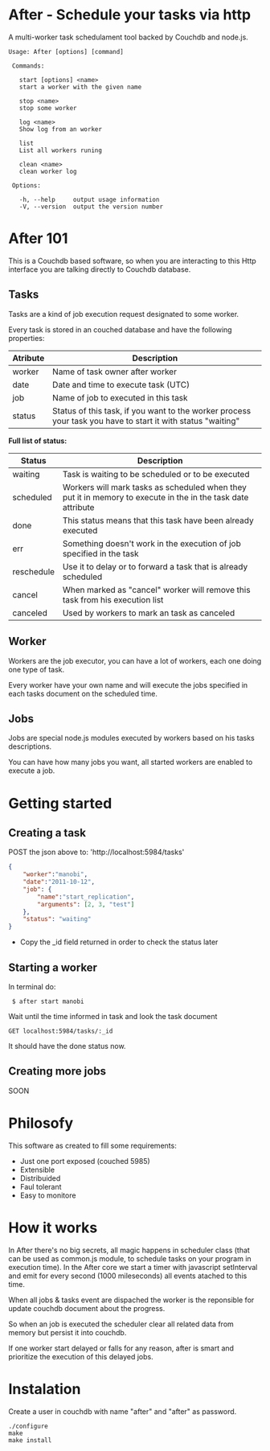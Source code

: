 # After - Schedule your tasks via http
A multi-worker task schedulament tool backed by Couchdb and node.js.

```
Usage: After [options] [command]

 Commands:

   start [options] <name>
   start a worker with the given name
   
   stop <name>
   stop some worker
   
   log <name>
   Show log from an worker
   
   list 
   List all workers runing
   
   clean <name>
   clean worker log

 Options:

   -h, --help     output usage information
   -V, --version  output the version number
```

# After 101
This is a Couchdb based software, so when you are interacting to this Http interface you are talking directly to Couchdb database.

## Tasks
Tasks are a kind of job execution request designated to some worker.

Every task is stored in an couched database and have the following properties:

|Atribute     |Description                                    |
|-------------|-----------------------------------------------|
|worker       | Name of task owner after worker               |
|date         | Date and time to execute task (UTC)           |
|job          | Name of job to executed in this task          |
|status       | Status of this task, if you want to the worker process your task you have to start it with status "waiting"  |

**Full list of status:**

| Status    | Description                                      |
|-----------|--------------------------------------------------|
| waiting   | Task is waiting to be scheduled or to be executed|
| scheduled | Workers will mark tasks as scheduled when they put it in memory to execute in the in the task date attribute      |
| done      | This status means that this task have been already executed                                                       |
| err       | Something doesn't work in the execution of job specified in the task                                          |
| reschedule| Use it to delay or to forward a task that is already scheduled                                              |
| cancel    | When marked as "cancel" worker will remove this task from his execution list                                   |
| canceled  | Used by workers to mark an task as canceled      |

## Worker
Workers are the job executor, you can have a lot of workers, each one doing one type of task.

Every worker have your own name and will execute the jobs specified in each tasks document on the scheduled time.

## Jobs
Jobs are special node.js modules executed by workers based on his tasks descriptions.

You can have how many jobs you want, all started workers are enabled to execute a job.


# Getting started

## Creating a task

POST the json above to: 
'http://localhost:5984/tasks'

```json
{
	"worker":"manobi",
	"date":"2011-10-12",
	"job": {
		"name":"start_replication",
		"arguments": [2, 3, "test"]
	},
 	"status": "waiting"
}
```

* Copy the _id field returned in order to check the status later

## Starting a worker
In terminal do:

```
 $ after start manobi
```

Wait until the time informed in task and look the task document

```http
GET localhost:5984/tasks/:_id
```

It should have the done status now.

## Creating more jobs
SOON



# Philosofy
This software as created to fill some requirements:
* Just one port exposed (couched 5985)
* Extensible
* Distribuided
* Faul tolerant
* Easy to monitore

# How it works
In After there's no big secrets, all magic happens in scheduler class (that can be used as common.js module, to schedule tasks on your program in execution time). In the After core we start a timer with javascript setInterval and emit for every second (1000 mileseconds) all events atached to this time.

When all jobs & tasks event are dispached the worker is the reponsible for update couchdb document about the progress.

So when an job is executed the scheduler clear all related data from memory but persist it into couchdb.

If one worker start delayed or falls for any reason, after is smart and prioritize the execution of this delayed jobs.

# Instalation

Create a user in couchdb with name "after" and "after" as password.

```
./configure
make
make install
```